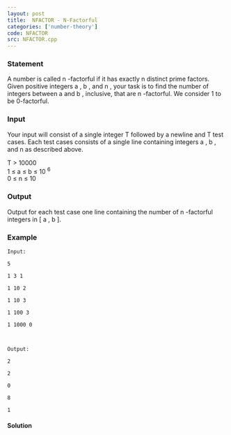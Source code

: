 ```yaml
---
layout: post
title:  NFACTOR - N-Factorful
categories: ['number-theory']
code: NFACTOR
src: NFACTOR.cpp
---
```


### **Statement**

A number is called n -factorful if it has exactly n distinct prime
factors. Given positive integers a , b , and n , your task is to
find the number of integers between a and b , inclusive, that are
n -factorful. We consider 1 to be 0-factorful.

### Input

Your input will consist of a single integer T followed by a newline and
T test cases. Each test cases consists of a single line containing
integers a , b , and n as described above.

T > 10000  
1 ≤ a ≤ b ≤ 10 <sup>6</sup>  
0 ≤ n ≤ 10

### Output

Output for each test case one line containing the number of n -factorful
integers in [ a , b ].

### Example

    
    
    Input:
    5
    1 3 1
    1 10 2
    1 10 3
    1 100 3
    1 1000 0
    
    Output:
    2
    2
    0
    8
    1



#### **Solution**



